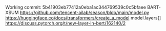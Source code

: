 Working commit: 5b41903eb77412a0eba1ac344769539c0c5bfaee BART-XSUM
https://github.com/tencent-ailab/season/blob/main/model.py
https://huggingface.co/docs/transformers/create_a_model
model.layers[]
https://discuss.pytorch.org/t/new-layer-in-bert/162140/2